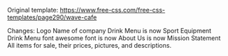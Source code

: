Original template: https://www.free-css.com/free-css-templates/page290/wave-cafe

Changes: 
Logo
Name of company
Drink Menu is now Sport Equipment 
Drink Menu font awesome font is now 
About Us is now Mission Statement
All items for sale, their prices, pictures, and descriptions.



